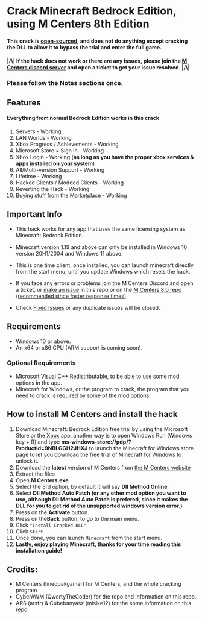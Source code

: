 # Crack Minecraft Bedrock Edition, using M Centers 8th Edition

#### This crack is [open-sourced](https://github.com/tinedpakgamer/M-Centers-8.0), and does not do anything except cracking the DLL to allow it to bypass the trial and enter the full game.

#### |/\\|   If the hack does not work or there are any issues, please join the [M Centers discord server](https://dsc.gg/mcenters) and open a ticket to get your issue resolved.  |/\\|

### Please follow the Notes sections once.

## Features
#### Everything from normal Bedrock Edition works in this crack
1. Servers - Working
2. LAN Worlds - Working
3. Xbox Progress / Achievements - Working
4. Microsoft Store + Sign In - Working
5. Xbox Login - Working (**as long as you have the proper xbox services & apps installed on your system**)
6. All/Multi-version Support - Working
7. Lifetime - Working
8. Hacked Clients / Modded Clients - Working
9. Reverting the Hack - Working
10. Buying stuff from the Marketplace - Working

## Important Info
  - This hack works for any app that uses the same licensing system as Minecraft: Bedrock Edition.
  - Minecraft version 1.19 and above can only be installed in Windows 10 version 20H1/2004 and Windows 11 above.
  - This is one time client, once installed, you can launch minecraft directly from the start menu, until you update Windows which resets the hack.
  - If you face any errors or problems join the M Centers Discord and open a ticket, or [make an issue](https://github.com/QwertyTheCoder/Minecraft-bedrock-cracked/issues) in this repo or on the [M Centers 8.0 repo (recommended since faster response times)](https://github.com/tinedpakgamer/M-Centers-8.0)

  - Check [Fixed Issues](https://github.com/QwertyTheCoder/Minecraft-bedrock-cracked/issues?q=label%3Adocumentation) or any duplicate issues will be closed.

## Requirements
  - Windows 10 or above.
  - An x64 or x86 CPU (ARM support is coming soon).

### Optional Requirements
  - [Microsoft Visual C++ Redistributable](https://aka.ms/vs/17/release/vc_redist.x64.exe), to be able to use some mod options in the app.
  - Minecraft for Windows, or the program to crack, the program that you need to crack is required by some of the mod options.

<h2>How to install M Centers and install the hack</h2>
<ol>
    <li>Download Minecraft: Bedrock Edition free trial by using the Microsoft Store or the <a href="https://www.xbox.com/games/store/minecraft-for-windows/9NBLGGH2JHXJ">Xbox</a> app, another way is to open Windows Run (Windows key + R) and type <strong>ms-windows-store://pdp/?ProductId=9NBLGGH2JHXJ</strong> to launch the Minecraft for Windows store page to let you download the free trial of Minecraft for Windows to unlock it.</li>
    <li>Download the <strong>latest</strong> version of M Centers from <a href="https://mcenters.net/Downloads/M-Centers-8th-Edition/">the M Centers website</a></li>
    <li>Extract the files</li>
    <li>Open <strong>M Centers.exe</strong></li>
    <li>Select the 3rd option, by default it will say <strong>Dll Method Online</strong></li>
    <li>Select <strong>Dll Method Auto Patch (or any other mod option you want to use, although Dll Method Auto Patch is prefered, since it makes the DLL for you to get rid of the unsupported windows version error.)</strong></li>
    <li>Press on the <strong>Activate</strong> button.</li>
    <li>Press on the<strong>Back</strong> button, to go to the main menu.</li>
    <li>Click <code>"Install Cracked DLL"</code></li>
    <li>Click <code>Start</code></li>
    <li>Once done, you can launch <code>Minecraft</code> from the start menu.</li>  
    <li><strong>Lastly, enjoy playing Minecraft, thanks for your time reading this installation guide!</strong></li>  
</ol>

## Credits:
- M Centers (tinedpakgamer) for M Centers, and the whole cracking program
- CyberAWM (QwertyTheCoder) for the repo and information on this repo.
- ARS (arsfr) & Cubebanyasz (misike12) for the some information on this repo. 
